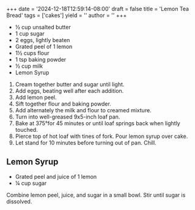 +++
date = '2024-12-18T12:59:14-08:00'
draft = false
title = 'Lemon Tea Bread'
tags = ['cakes']
yield = ''
author = ''
+++

* ½ cup unsalted butter
* 1 cup sugar
* 2 eggs, lightly beaten
* Grated peel of 1 lemon
* 1½ cups flour
* 1 tsp baking powder
* ½ cup milk
* Lemon Syrup

1. Cream together butter and sugar until light.
2. Add eggs, beating well after each addition.
3. Add lemon peel.
4. Sift together flour and baking powder.
5. Add alternately the milk and flour to creamed mixture.
5. Turn into well-greased 9x5-inch loaf pan.
6. Bake at 375°for 45 minutes  or until loaf springs back when lightly touched.
7. Pierce top of hot loaf with tines of fork. Pour lemon syrup over cake.
8. Let stand for 10 minutes before turning out of pan. Chill.

## Lemon Syrup
* Grated peel and juice of 1 lemon
* ¼ cup sugar

Combine lemon peel, juice, and sugar in a small bowl. Stir until sugar is dissolved.
